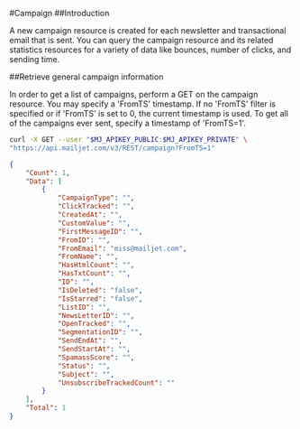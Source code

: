 #Campaign
##Introduction

A new campaign resource is created for each newsletter and transactional email that is sent.  You can query the campaign resource and its related statistics resources for a variety of data like bounces, number of clicks, and sending time.

##Retrieve general campaign information

In order to get a list of campaigns, perform a GET on the campaign resource.  You may specify a 'FromTS' timestamp.  If no 'FromTS' filter is specified or if 'FromTS' is set to 0, the current timestamp is used.  To get all of the campaigns ever sent, specify a timestamp of 'FromTS=1'.

```bash
curl -X GET --user "$MJ_APIKEY_PUBLIC:$MJ_APIKEY_PRIVATE" \
"https://api.mailjet.com/v3/REST/campaign?FromTS=1"
```

```json
{
	"Count": 1,
	"Data": [
		{
			"CampaignType": "",
			"ClickTracked": "",
			"CreatedAt": "",
			"CustomValue": "",
			"FirstMessageID": "",
			"FromID": "",
			"FromEmail": "miss@mailjet.com",
			"FromName": "",
			"HasHtmlCount": "",
			"HasTxtCount": "",
			"ID": "",
			"IsDeleted": "false",
			"IsStarred": "false",
			"ListID": "",
			"NewsLetterID": "",
			"OpenTracked": "",
			"SegmentationID": "",
			"SendEndAt": "",
			"SendStartAt": "",
			"SpamassScore": "",
			"Status": "",
			"Subject": "",
			"UnsubscribeTrackedCount": ""
		}
	],
	"Total": 1
}
```



